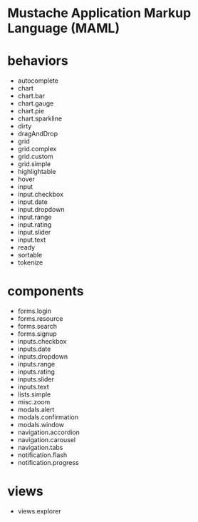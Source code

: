 <h1><strong>M</strong>ustache <strong>A</strong>pplication <strong>M</strong>arkup <strong>L</strong>anguage (MAML)</h1><h1>behaviors</h1><ul><li>autocomplete</li><li>chart</li><li>chart.bar</li><li>chart.gauge</li><li>chart.pie</li><li>chart.sparkline</li><li>dirty</li><li>dragAndDrop</li><li>grid</li><li>grid.complex</li><li>grid.custom</li><li>grid.simple</li><li>highlightable</li><li>hover</li><li>input</li><li>input.checkbox</li><li>input.date</li><li>input.dropdown</li><li>input.range</li><li>input.rating</li><li>input.slider</li><li>input.text</li><li>ready</li><li>sortable</li><li>tokenize</li></ul><h1>components</h1><ul><li>forms.login</li><li>forms.resource</li><li>forms.search</li><li>forms.signup</li><li>inputs.checkbox</li><li>inputs.date</li><li>inputs.dropdown</li><li>inputs.range</li><li>inputs.rating</li><li>inputs.slider</li><li>inputs.text</li><li>lists.simple</li><li>misc.zoom</li><li>modals.alert</li><li>modals.confirmation</li><li>modals.window</li><li>navigation.accordion</li><li>navigation.carousel</li><li>navigation.tabs</li><li>notification.flash</li><li>notification.progress</li></ul><h1>views</h1><ul><li>views.explorer</li></ul>